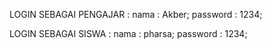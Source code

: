 LOGIN SEBAGAI PENGAJAR :
nama : Akber;
password : 1234;

LOGIN SEBAGAI SISWA :
nama : pharsa;
password : 1234;
